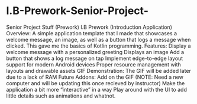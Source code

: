 # I.B-Prework-Senior-Project-
Senior Project Stuff (Prework)
I.B Prework (Introduction Application)
Overview:
A simple application template that I made that showcases a welcome message, an image, as well as a button that logs a message when clicked. This gave me the basics of Kotlin programming.
Features:
Display a welcome message with a personalized greeting
Displays an image
Add a button that shows a log message on tap
Implement edge-to-edge layout support for modern Android devices
Proper resource management with layouts and drawable assets
GIF Demonstration:
The GIF will be added later due to a lack of RAM
Future Addons:
Add on the GIF (NOTE: Need a new computer and will be updating this once recieved by instructor)
Make the application a bit more “interactive” in a way
Play around with the UI to add little details such as animations and whatnot.

